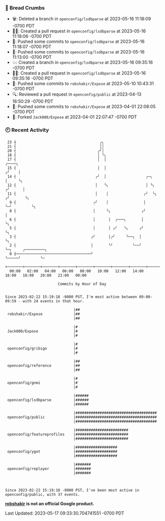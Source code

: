 ### 🍞 Bread Crumbs

 * 🗑: Deleted a branch in `openconfig/lsdbparse` at 2023-05-16 11:18:09 -0700 PDT
 * ✍🏼: Created a pull request in `openconfig/lsdbparse` at 2023-05-16 11:18:06 -0700 PDT
 * 🚢: Pushed some commits to `openconfig/lsdbparse` at 2023-05-16 11:18:07 -0700 PDT
 * 🚢: Pushed some commits to `openconfig/lsdbparse` at 2023-05-16 11:13:00 -0700 PDT
 * 💥: Created a branch in `openconfig/lsdbparse` at 2023-05-16 09:35:16 -0700 PDT
 * ✍🏼: Created a pull request in `openconfig/lsdbparse` at 2023-05-16 09:35:16 -0700 PDT
 * 🚢: Pushed some commits to `robshakir/Expose` at 2023-05-10 10:43:31 -0700 PDT
 * 🔍: Reviewed a pull request in  `openconfig/public` at 2023-04-13 16:50:29 -0700 PDT
 * 🚢: Pushed some commits to `robshakir/Expose` at 2023-04-01 22:08:05 -0700 PDT
 * 🍴: Forked `Jack000/Expose` at 2023-04-01 22:07:47 -0700 PDT

### 🕘 Recent Activity
```
 23 ┼                                      ╭╮
 21 ┤                                      ││
 20 ┤                                     ╭╯│
 18 ┤                                     │ ╰╮
 17 ┤                                     │  │                           ╭────╮
 15 ┤                                     │  │                          ╭╯    │
 14 ┤                                    ╭╯  │                  ╭─╮     │     ╰╮
 12 ┤                                    │   ╰╮                 │ ╰╮   ╭╯      │
 11 ┤                                    │    │                ╭╯  ╰╮ ╭╯       ╰╮
  9 ┤                                   ╭╯    │                │    ╰─╯         ╰╮
  8 ┤                                   │     ╰╮              ╭╯                 │
  6 ┤                                   │      │  ╭───╮       │                  ╰╮
  5 ┤                                   │      │ ╭╯   ╰╮     ╭╯                   ╰╮
  3 ┤                                  ╭╯      │╭╯     ╰──╮  │                     ╰╮
  2 ┤                                  │       ╰╯         ╰──╯                      ╰─╮     ╭─────────╮
  0 ┼──────────────────────────────────╯                                              ╰─────╯         ╰─
    +───────+───────+───────+───────+───────+───────+───────+───────+───────+───────+───────+───────+────
  00:00   02:00   04:00   06:00   08:00   10:00   12:00   14:00   16:00   18:00   20:00   22:00   00:00   

						Commits by Hour of Day


Since 2023-02-22 15:19:18 -0800 PST, I'm most active between 09:00-09:59 - with 24 events in that hour.

```



```
                               |##
 robshakir/Expose              |##
                               |##

                               |#
 Jack000/Expose                |#
                               |#

                               |#
 openconfig/gribigo            |#
                               |#

                               |##
 openconfig/reference          |##
                               |##

                               |#
 openconfig/gnmi               |#
                               |#

                               |######
 openconfig/lsdbparse          |######
                               |######

                               |#####################################
 openconfig/public             |#####################################
                               |#####################################

                               |########################
 openconfig/featureprofiles    |########################
                               |########################

                               |###################
 openconfig/ygot               |###################
                               |###################

                               |#######
 openconfig/replayer           |#######
                               |#######



Since 2023-02-22 15:19:18 -0800 PST, I've been most active in openconfig/public, with 37 events.

```
**[robshakir](mailto:robjs@google.com) is not an official Google product.**  


Last Updated: 2023-05-17 09:33:30.704741551 -0700 PDT
